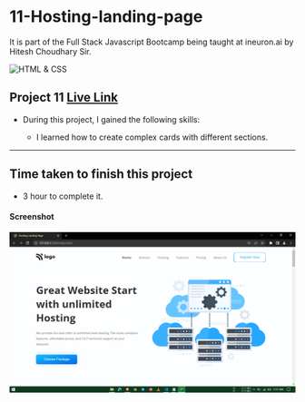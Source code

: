 # 11-Hosting-landing-page
It is part of the Full Stack Javascript Bootcamp being taught at ineuron.ai by Hitesh Choudhary Sir.

![HTML & CSS](https://img.shields.io/badge/Project1-HTML%26CSS-brightgreen)


## Project 11 [Live Link](https://hosting-landing-pages.netlify.app/)

-   During this project, I gained the following skills:

    -  I learned how to create complex cards with different sections.
---

## Time taken to finish this project

-   3 hour to complete it.


#### Screenshot

![Webpage](./screenshot/1.PNG)